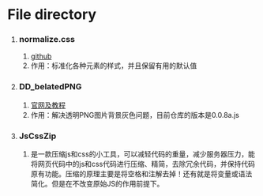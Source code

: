 # File directory

1. ###  normalize.css

   1. [github](https://github.com/necolas/normalize.css)
   2. 作用：标准化各种元素的样式，并且保留有用的默认值

2. ### DD_belatedPNG

   1. [官网及教程](http://www.dillerdesign.com/experiment/DD_belatedPNG/)
   2. 作用：解决透明PNG图片背景灰色问题，目前仓库的版本是0.0.8a.js
   
3. ### JsCssZip

   1. 是一款压缩js和css的小工具，可以减轻代码的重量，减少服务器压力，能将网页代码中的js和css代码进行压缩、精简，去除冗余代码，并保持代码原有功能。压缩的原理主要是将空格和注解去掉！还有就是将变量或语法简化。但是在不改变原始JS的作用前提下。